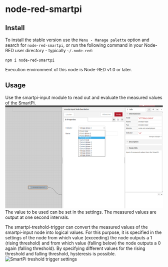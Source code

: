 # node-red-smartpi

## Install

To install the stable version use the `Menu - Manage palette` option and search for `node-red-smartpi`, or run the following command in your Node-RED user directory - typically `~/.node-red`:

    npm i node-red-smartpi
Execution environment of this node is Node-RED v1.0 or later.

## Usage
Use the smartpi-input module to read out and evaluate the measured values of the SmartPi.
![SmartPi input settings](./img/smartpi-input-properties.png)
The value to be used can be set in the settings. The measured values are output at one second intervals.

The smartpi-treshold-trigger can convert the measured values of the smartpi-input node into logical values. For this purpose, it is specified in the settings of the node from which value (exceeding) the node outputs a 1 (rising threshold) and from which value (falling below) the node outputs a 0 again (falling threshold).
By specifying different values for the rising threshold and falling threshold, hysteresis is possible.
![SmartPi treshold trigger settings](./img//home/jens/NFS/data/Produkte/SmartPi/node-red-smartpi/img/smartpi-treshold-trigger-properties.png)


